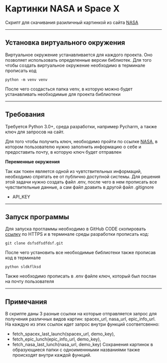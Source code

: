 # Картинки NASA и Space X

Скрипт для скачивания разиличный картинкой из сайта [NASA](api.nasa.gov)

---

##   Установка виртуального окружения

Виртуальное окружение устанавливается для каждого проекта. Оно позволяет использовать определенные версии библиотек. Для того чтобы создать виртуальное окружение необходимо в терминале прописать код

```
python -m venv venv
```
После чего создасться папка venv, в которую можно будет устанавливать необходимые для проекта библиотеки

---

##  Требования

Требуется Python 3.0+, среда разработки, например Pycharm, а также ключ для запросов на сайт.


Для того чтобы получить ключ, необходимо пройти по ссылке [NASA](https://api.nasa.gov/), в котором пользователю нужно заполнить информацию о себе и предоставить почту, в которую ключ будет отправлен


__Переменные окружения__

Так как токен является одной из чувтствительных информаций, необходимо спрятать ее от публично доступной системы. Для решения этой задачи нужно создать файл .env, после чего в нем прописать все чувствительные данные, а сам файл доавить в другой файл .gitignore

* API_KEY


---

##  Запуск программы

Для запуска прогламмы необходимо в GitHub CODE скопировать [ссылку]() по HTTPS и в терминале среды разработки прописать код:

```
git clone dsfsdfsdfdsf.git
```
После чего установить все необходимые библиотеки также прописав код в терминале

```
python sldkflksd
```

Также необходимо прописать в .env файле ключ, который был послан на почту пользователя

---

##  Примечания

В скрипте даны 3 разные ссылки на которые отправляется запрос для получения различных видов картин: spacex_url, nasa_url, epic_info_url. 
На каждую из этих ссылок идет запрос внутри функций соответсвенно: 
* fetch_spacex_last_launch(spacex_url, demo_key),
* fetch_epic_lunch(epic_info_url, demo_key),
* fetch_nasa_last_lunch(nasa_url, demo_key)
Сохранения картинок в образующиеся папки с одноименнными названиями также происходят внутри каждой функций.

